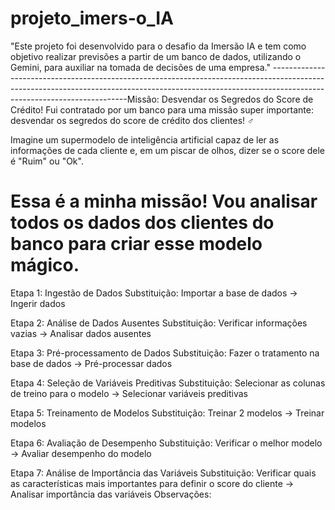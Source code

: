 # projeto_imers-o_IA

"Este projeto foi desenvolvido para o desafio da Imersão IA e tem como objetivo realizar previsões a partir de um banco de dados, utilizando o Gemini, para auxiliar na tomada de decisões de uma empresa."
------------------------------------------------------------------------------------------------------------------------------------------------------------------------------------------------------Missão: Desvendar os Segredos do Score de Crédito!
Fui contratado por um banco para uma missão super importante: desvendar os segredos do score de crédito dos clientes! ️‍♂️

Imagine um supermodelo de inteligência artificial capaz de ler as informações de cada cliente e, em um piscar de olhos, dizer se o score dele é "Ruim" ou "Ok".

Essa é a minha missão! Vou analisar todos os dados dos clientes do banco para criar esse modelo mágico.
======================================================================================================================================================================================================
Etapa 1: Ingestão de Dados
Substituição: Importar a base de dados -> Ingerir dados

Etapa 2: Análise de Dados Ausentes
Substituição: Verificar informações vazias -> Analisar dados ausentes

Etapa 3: Pré-processamento de Dados
Substituição: Fazer o tratamento na base de dados -> Pré-processar dados

Etapa 4: Seleção de Variáveis Preditivas
Substituição: Selecionar as colunas de treino para o modelo -> Selecionar variáveis preditivas

Etapa 5: Treinamento de Modelos
Substituição: Treinar 2 modelos -> Treinar modelos

Etapa 6: Avaliação de Desempenho
Substituição: Verificar o melhor modelo -> Avaliar desempenho do modelo

Etapa 7: Análise de Importância das Variáveis
Substituição: Verificar quais as características mais importantes para definir o score do cliente -> Analisar importância das variáveis
Observações:
